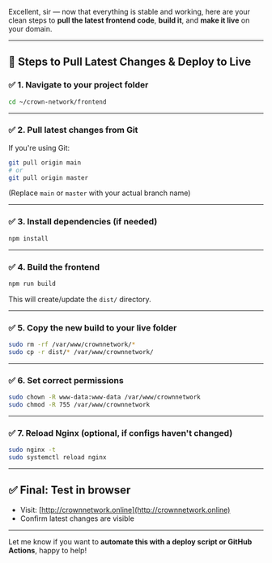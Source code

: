 Excellent, sir — now that everything is stable and working, here are your clean steps to **pull the latest frontend code**, **build it**, and **make it live** on your domain.

---

## 🚀 Steps to Pull Latest Changes & Deploy to Live

### ✅ 1. **Navigate to your project folder**

```bash
cd ~/crown-network/frontend
```

---

### ✅ 2. **Pull latest changes from Git**

If you're using Git:

```bash
git pull origin main
# or
git pull origin master
```

(Replace `main` or `master` with your actual branch name)

---

### ✅ 3. **Install dependencies (if needed)**

```bash
npm install
```

---

### ✅ 4. **Build the frontend**

```bash
npm run build
```

This will create/update the `dist/` directory.

---

### ✅ 5. **Copy the new build to your live folder**

```bash
sudo rm -rf /var/www/crownnetwork/*
sudo cp -r dist/* /var/www/crownnetwork/
```

---

### ✅ 6. **Set correct permissions**

```bash
sudo chown -R www-data:www-data /var/www/crownnetwork
sudo chmod -R 755 /var/www/crownnetwork
```

---

### ✅ 7. **Reload Nginx (optional, if configs haven't changed)**

```bash
sudo nginx -t
sudo systemctl reload nginx
```

---

## ✅ Final: Test in browser

* Visit: [http://crownnetwork.online](http://crownnetwork.online)
* Confirm latest changes are visible

---

Let me know if you want to **automate this with a deploy script or GitHub Actions**, happy to help!
